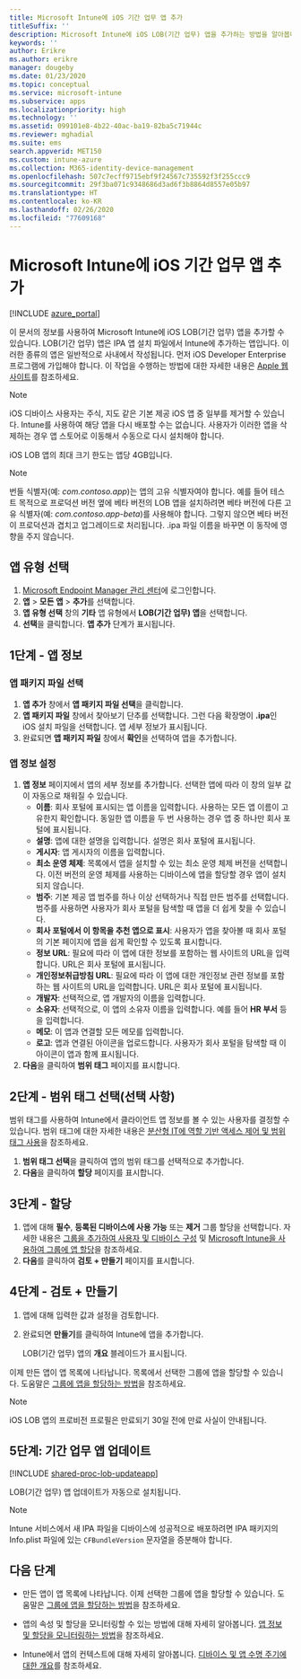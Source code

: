 ```yaml
---
title: Microsoft Intune에 iOS 기간 업무 앱 추가
titleSuffix: ''
description: Microsoft Intune에 iOS LOB(기간 업무) 앱을 추가하는 방법을 알아봅니다.
keywords: ''
author: Erikre
ms.author: erikre
manager: dougeby
ms.date: 01/23/2020
ms.topic: conceptual
ms.service: microsoft-intune
ms.subservice: apps
ms.localizationpriority: high
ms.technology: ''
ms.assetid: 099101e8-4b22-40ac-ba19-82ba5c71944c
ms.reviewer: mghadial
ms.suite: ems
search.appverid: MET150
ms.custom: intune-azure
ms.collection: M365-identity-device-management
ms.openlocfilehash: 507c7ecff9715ebf9f24567c735592f3f255ccc9
ms.sourcegitcommit: 29f3ba071c9348686d3ad6f3b8864d8557e05b97
ms.translationtype: HT
ms.contentlocale: ko-KR
ms.lasthandoff: 02/26/2020
ms.locfileid: "77609168"
---
```

# <a name="add-an-ios-line-of-business-app-to-microsoft-intune"></a>Microsoft Intune에 iOS 기간 업무 앱 추가

[!INCLUDE [azure_portal](../includes/azure_portal.md)]

이 문서의 정보를 사용하여 Microsoft Intune에 iOS LOB(기간 업무) 앱을 추가할 수 있습니다. LOB(기간 업무) 앱은 IPA 앱 설치 파일에서 Intune에 추가하는 앱입니다. 이러한 종류의 앱은 일반적으로 사내에서 작성됩니다. 먼저 iOS Developer Enterprise 프로그램에 가입해야 합니다. 이 작업을 수행하는 방법에 대한 자세한 내용은 [Apple 웹사이트](https://developer.apple.com/programs/ios/enterprise/)를 참조하세요.

> [!NOTE]
> iOS 디바이스 사용자는 주식, 지도 같은 기본 제공 iOS 앱 중 일부를 제거할 수 있습니다. Intune를 사용하여 해당 앱을 다시 배포할 수는 없습니다. 사용자가 이러한 앱을 삭제하는 경우 앱 스토어로 이동해서 수동으로 다시 설치해야 합니다.
>
> iOS LOB 앱의 최대 크기 한도는 앱당 4GB입니다.

> [!NOTE]
> 번들 식별자(예: *com.contoso.app*)는 앱의 고유 식별자여야 합니다. 예를 들어 테스트 목적으로 프로덕션 버전 옆에 베타 버전의 LOB 앱을 설치하려면 베타 버전에 다른 고유 식별자(예: *com.contoso.app-beta*)를 사용해야 합니다. 그렇지 않으면 베타 버전이 프로덕션과 겹치고 업그레이드로 처리됩니다. .ipa 파일 이름을 바꾸면 이 동작에 영향을 주지 않습니다.

## <a name="select-the-app-type"></a>앱 유형 선택

1. [Microsoft Endpoint Manager 관리 센터](https://go.microsoft.com/fwlink/?linkid=2109431)에 로그인합니다.
2. **앱** > **모든 앱** > **추가**를 선택합니다.
3. **앱 유형 선택** 창의 **기타** 앱 유형에서 **LOB(기간 업무) 앱**을 선택합니다.
4. **선택**을 클릭합니다. **앱 추가** 단계가 표시됩니다.

## <a name="step-1---app-information"></a>1단계 - 앱 정보

### <a name="select-the-app-package-file"></a>앱 패키지 파일 선택

1. **앱 추가** 창에서 **앱 패키지 파일 선택**을 클릭합니다. 
2. **앱 패키지 파일** 창에서 찾아보기 단추를 선택합니다. 그런 다음 확장명이 **.ipa**인 iOS 설치 파일을 선택합니다.
   앱 세부 정보가 표시됩니다.
3. 완료되면 **앱 패키지 파일** 창에서 **확인**을 선택하여 앱을 추가합니다.

### <a name="set-app-information"></a>앱 정보 설정

1. **앱 정보** 페이지에서 앱의 세부 정보를 추가합니다. 선택한 앱에 따라 이 창의 일부 값이 자동으로 채워질 수 있습니다.
    - **이름**: 회사 포털에 표시되는 앱 이름을 입력합니다. 사용하는 모든 앱 이름이 고유한지 확인합니다. 동일한 앱 이름을 두 번 사용하는 경우 앱 중 하나만 회사 포털에 표시됩니다.
    - **설명**: 앱에 대한 설명을 입력합니다. 설명은 회사 포털에 표시됩니다.
    - **게시자**: 앱 게시자의 이름을 입력합니다.
    - **최소 운영 체제**: 목록에서 앱을 설치할 수 있는 최소 운영 체제 버전을 선택합니다. 이전 버전의 운영 체제를 사용하는 디바이스에 앱을 할당할 경우 앱이 설치되지 않습니다.
    - **범주**: 기본 제공 앱 범주를 하나 이상 선택하거나 직접 만든 범주를 선택합니다. 범주를 사용하면 사용자가 회사 포털을 탐색할 때 앱을 더 쉽게 찾을 수 있습니다.
    - **회사 포털에서 이 항목을 추천 앱으로 표시**: 사용자가 앱을 찾아볼 때 회사 포털의 기본 페이지에 앱을 쉽게 확인할 수 있도록 표시합니다.
    - **정보 URL**: 필요에 따라 이 앱에 대한 정보를 포함하는 웹 사이트의 URL을 입력합니다. URL은 회사 포털에 표시됩니다.
    - **개인정보취급방침 URL**: 필요에 따라 이 앱에 대한 개인정보 관련 정보를 포함하는 웹 사이트의 URL을 입력합니다. URL은 회사 포털에 표시됩니다.
    - **개발자**: 선택적으로, 앱 개발자의 이름을 입력합니다.
    - **소유자**: 선택적으로, 이 앱의 소유자 이름을 입력합니다. 예를 들어 **HR 부서** 등을 입력합니다.
    - **메모**: 이 앱과 연결할 모든 메모를 입력합니다.
    - **로고**: 앱과 연결된 아이콘을 업로드합니다. 사용자가 회사 포털을 탐색할 때 이 아이콘이 앱과 함께 표시됩니다.
2. **다음**을 클릭하여 **범위 태그** 페이지를 표시합니다.

## <a name="step-2---select-scope-tags-optional"></a>2단계 - 범위 태그 선택(선택 사항)
범위 태그를 사용하여 Intune에서 클라이언트 앱 정보를 볼 수 있는 사용자를 결정할 수 있습니다. 범위 태그에 대한 자세한 내용은 [분산형 IT에 역할 기반 액세스 제어 및 범위 태그 사용](../fundamentals/scope-tags.md)을 참조하세요.

1. **범위 태그 선택**을 클릭하여 앱의 범위 태그를 선택적으로 추가합니다. 
2. **다음**을 클릭하여 **할당** 페이지를 표시합니다.

## <a name="step-3---assignments"></a>3단계 - 할당

1. 앱에 대해 **필수**, **등록된 디바이스에 사용 가능** 또는 **제거** 그룹 할당을 선택합니다. 자세한 내용은 [그룹을 추가하여 사용자 및 디바이스 구성](~/fundamentals/groups-add.md) 및 [Microsoft Intune을 사용하여 그룹에 앱 할당](apps-deploy.md)을 참조하세요.
2. **다음**를 클릭하여 **검토 + 만들기** 페이지를 표시합니다. 

## <a name="step-4---review--create"></a>4단계 - 검토 + 만들기

1. 앱에 대해 입력한 값과 설정을 검토합니다.
2. 완료되면 **만들기**를 클릭하여 Intune에 앱을 추가합니다.

    LOB(기간 업무) 앱의 **개요** 블레이드가 표시됩니다.

이제 만든 앱이 앱 목록에 나타납니다. 목록에서 선택한 그룹에 앱을 할당할 수 있습니다. 도움말은 [그룹에 앱을 할당하는 방법](apps-deploy.md)을 참조하세요.

> [!NOTE]
> iOS LOB 앱의 프로비전 프로필은 만료되기 30일 전에 만료 사실이 안내됩니다.

## <a name="step-5-update-a-line-of-business-app"></a>5단계: 기간 업무 앱 업데이트

[!INCLUDE [shared-proc-lob-updateapp](../includes/shared-proc-lob-updateapp.md)]

LOB(기간 업무) 앱 업데이트가 자동으로 설치됩니다.

> [!NOTE]
> Intune 서비스에서 새 IPA 파일을 디바이스에 성공적으로 배포하려면 IPA 패키지의 Info.plist 파일에 있는 `CFBundleVersion` 문자열을 증분해야 합니다.

## <a name="next-steps"></a>다음 단계

- 만든 앱이 앱 목록에 나타납니다. 이제 선택한 그룹에 앱을 할당할 수 있습니다. 도움말은 [그룹에 앱을 할당하는 방법](apps-deploy.md)을 참조하세요.

- 앱의 속성 및 할당을 모니터링할 수 있는 방법에 대해 자세히 알아봅니다. [앱 정보 및 할당을 모니터링하는 방법](apps-monitor.md)을 참조하세요.

- Intune에서 앱의 컨텍스트에 대해 자세히 알아봅니다. [디바이스 및 앱 수명 주기에 대한 개요](../fundamentals/device-lifecycle.md)를 참조하세요.
